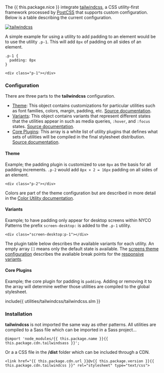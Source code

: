 The {{ this.package.nice }} integrate [tailwindcss](https://tailwindcss.com), a CSS utility-first framework processed by [PostCSS](https://postcss.org) that supports custom configuration. Below is a table describing the current configuration.

[![tailwindcss](https://tailwindcss.com/img/twitter-large-card.png)](https://tailwindcss.com)

A simple example for using a utility to add padding to an element would be to use the utility `.p-1`. This will add `8px` of padding on all sides of an element.

    .p-1 {
      padding: 8px
    }

    <div class="p-1"></div>

### Configuration

There are three parts to the **tailwindcss** configuration.

* [Theme](#config-theme): This object contains customizations for particular utilities such as font families, colors, margin, padding, etc. [Source documentation](https://tailwindcss.com/docs/theme).
* [Variants](#config-variants-and-core-plugins): This object contains variants that represent different states that the utilities appear in such as media queries, `:hover`, and `:focus` states. [Source documentation](https://tailwindcss.com/docs/configuring-variants).
* [Core Plugins](#config-variants-and-core-plugins): This array is a white list of utility plugins that defines what sets of utilities will be compiled in the final stylesheet distribution. [Source documentation](https://tailwindcss.com/docs/configuration#core-plugins).

#### Theme

Example; the padding plugin is customized to use `8px` as the basis for all padding increments. `.p-2` would add `8px × 2 = 16px` padding on all sides of an element.

    <div class="p-2"></div>

Colors are part of the theme configuration but are described in more detail in the [Color Utility documentation](/colors).

#### Variants

Example; to have padding only appear for desktop screens within NYCO Patterns the prefix `screen-desktop:` is added to the `.p-1` utility.

    <div class="screen-desktop:p-1"></div>

The plugin table below describes the available variants for each utility. An empty array `[]` means only the default state is available. The [screens theme configuration](#config-screens) describes the avaliable break points for the [responsive variants](#config-variants-and-core-plugins).

#### Core Plugins

Example; the core plugin for padding is `padding`. Adding or removing it to the array will determine wether those utilities are compiled to the global stylesheet.

include{{ utilities/tailwindcss/tailwindcss.slm }}

### Installation

**tailwindcss** is not imported the same way as other patterns. All utilities are compiled to a Sass file which can be imported in a Sass project...

    @import 'node_modules/{{ this.package.name }}{{ this.package.cdn.tailwindsass }}';

Or a a CSS file in the **/dist** folder which can be included through a CDN.

    <link href="{{ this.package.cdn.url }}@v{{ this.package.version }}{{ this.package.cdn.tailwindcss }}" rel="stylesheet" type="text/css">